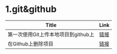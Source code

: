 # 1.git&github 
  Title  | Link  
 ---- | ----- 
 第一次使用Git上传本地项目到github上  | [链接](https://www.cnblogs.com/sdcs/p/8270029.html) 
 在Github上删除项目  | [链接](https://www.cnblogs.com/fighter007/p/10655478.html) 

